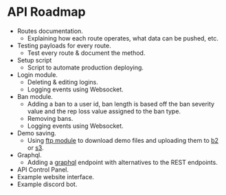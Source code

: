 # API Roadmap
- Routes documentation.
    - Explaining how each route operates, what data can be pushed, etc.
- Testing payloads for every route.
    - Test every route & document the method.
- Setup script
    - Script to automate production deploying.
- Login module.
    - Deleting & editing logins.
    - Logging events using Websocket.
- Ban module.
    - Adding a ban to a user id, ban length is based off the ban severity value and the rep loss value assigned to the ban type.
    - Removing bans.
    - Logging events using Websocket.
- Demo saving.
    - Using [ftp module](https://github.com/aio-libs/aioftp) to download demo files and uploading them to [b2](https://github.com/WardPearce/aiob2) or [s3](https://github.com/aio-libs/aiobotocore).
- Graphql.
    - Adding a [graphql](https://www.starlette.io/graphql/) endpoint with alternatives to the REST endpoints.
- API Control Panel.
- Example website interface.
- Example discord bot.

